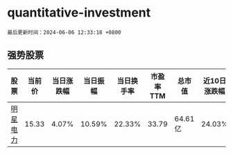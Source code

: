 # quantitative-investment

`最后更新时间：2024-06-06 12:33:18 +0800`

## 强势股票

|股票|当前价|当日涨跌幅|当日振幅|当日换手率|市盈率TTM|总市值|近10日涨跌幅|
|----|----|----|----|----|----|----|----|
|[明星电力](https://xueqiu.com/S/SH600101)|15.33|4.07%|10.59%|22.33%|33.79|64.61亿|24.03%|
